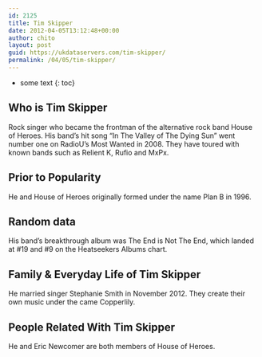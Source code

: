 ```yaml
---
id: 2125
title: Tim Skipper
date: 2012-04-05T13:12:48+00:00
author: chito
layout: post
guid: https://ukdataservers.com/tim-skipper/
permalink: /04/05/tim-skipper/
---
```


* some text
{: toc}
          
          
## Who is  Tim Skipper
                  
                  
                  
Rock singer who became the frontman of the alternative rock band House of Heroes. His band&#8217;s hit song &#8220;In The Valley of The Dying Sun&#8221; went number one on RadioU&#8217;s Most Wanted in 2008. They have toured with known bands such as Relient K, Rufio and MxPx.
                  
                
                
                
## Prior to Popularity 
                  
                  
                  
He and House of Heroes originally formed under the name Plan B in 1996.
                  
                
                
                
## Random data 
                  
                  
                  
His band&#8217;s breakthrough album was The End is Not The End, which landed at #19 and #9 on the Heatseekers Albums chart.
                  
                
                
                
## Family & Everyday Life of Tim Skipper
                  
                  
                  
He married singer Stephanie Smith in November 2012. They create their own music under the came Copperlily.
                  
                
                
                
## People Related With  Tim Skipper
                  
                  
                  
He and Eric Newcomer are both members of House of Heroes.
                  
                
              
            
          
          
          
    
    
  
